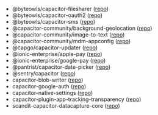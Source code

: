
- @byteowls/capacitor-filesharer ([repo](https://github.com/moberwasserlechner/capacitor-filesharer.git))
- @byteowls/capacitor-oauth2 ([repo](https://github.com/moberwasserlechner/capacitor-oauth2.git))
- @byteowls/capacitor-sms ([repo](https://github.com/moberwasserlechner/capacitor-sms.git))
- @capacitor-community/background-geolocation ([repo](https://github.com/capacitor-community/background-geolocation.git))
- @capacitor-community/image-to-text ([repo](ssh://git@github.com/capacitor-community/image-to-text.git))
- @capacitor-community/mdm-appconfig ([repo](https://github.com/capacitor-community/mdm-appconfig.git))
- @capgo/capacitor-updater ([repo](https://github.com/Cap-go/capacitor-updater.git))
- @ionic-enterprise/apple-pay ([repo](https://github.com/ionic-team/enterprise-apple-pay.git))
- @ionic-enterprise/google-pay ([repo](https://github.com/ionic-team/enterprise-google-pay.git))
- @pantrist/capacitor-date-picker ([repo](https://github.com/Pantrist-dev/capacitor-date-picker.git))
- @sentry/capacitor ([repo](https://github.com/getsentry/sentry-capacitor.git))
- capacitor-blob-writer ([repo](https://github.com/diachedelic/capacitor-blob-writer.git))
- capacitor-google-auth ([repo](https://github.com/rediska1114/capacitor-google-auth.git))
- capacitor-native-settings ([repo](https://github.com/RaphaelWoude/capacitor-native-settings.git))
- capacitor-plugin-app-tracking-transparency ([repo](https://github.com/mahnuh/capacitor-plugin-app-tracking-transparency.git))
- scandit-capacitor-datacapture-core ([repo](undefined))